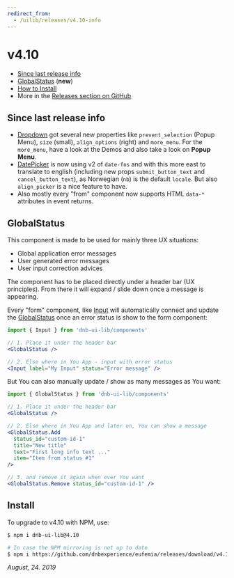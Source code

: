 ```yaml
---
redirect_from:
  - /uilib/releases/v4.10-info
---
```


# v4.10

- [Since last release info](#since-last-release-info)
- [GlobalStatus](#globalstatus) (**new**)
- [How to Install](#install)
- More in the [Releases section on GitHub](https://github.com/dnbexperience/eufemia/releases)

## Since last release info

- [Dropdown](/uilib/components/dropdown) got several new properties like `prevent_selection` (Popup Menu), `size` (small), `align_options` (right) and `more_menu`. For the `more_menu`, have a look at the Demos and also take a look on **Popup Menu**.
- [DatePicker](/uilib/components/date-picker) is now using v2 of `date-fns` and with this more east to translate to english (including new props `submit_button_text` and `cancel_button_text`), as Norwegian (`nb`) is the default `locale`. But also `align_picker` is a nice feature to have.
- Also mostly every "from" component now supports HTML `data-*` attributes in event returns.

## GlobalStatus

This component is made to be used for mainly three UX situations:

- Global application error messages
- User generated error messages
- User input correction advices

The component has to be placed directly under a header bar (UX principles). From there it will expand / slide down once a message is appearing.

Every "form" component, like [Input](/uilib/components/dropdown) will automatically connect and update the [GlobalStatus](/uilib/components/global-status) once an error status is show to the form component:

```jsx
import { Input } from 'dnb-ui-lib/components'

// 1. Place it under the header bar
<GlobalStatus />

// 2. Else where in You App - input with error status
<Input label="My Input" status="Error message" />
```

But You can also manually update / show as many messages as You want:

```jsx
import { GlobalStatus } from 'dnb-ui-lib/components'

// 1. Place it under the header bar
<GlobalStatus />

// 2. Else where in You App and later on, You can show a message
<GlobalStatus.Add
  status_id="custom-id-1"
  title="New title"
  text="First long info text ..."
  item="Item from status #1"
/>

// 3. and remove it again when ever You want
<GlobalStatus.Remove status_id="custom-id-1" />
```

## Install

To upgrade to v4.10 with NPM, use:

```bash
$ npm i dnb-ui-lib@4.10

# In case the NPM mirroring is not up to date
$ npm i https://github.com/dnbexperience/eufemia/releases/download/v4.10.0/dnb-ui-lib-4.10.0.tgz
```

_August, 24. 2019_
